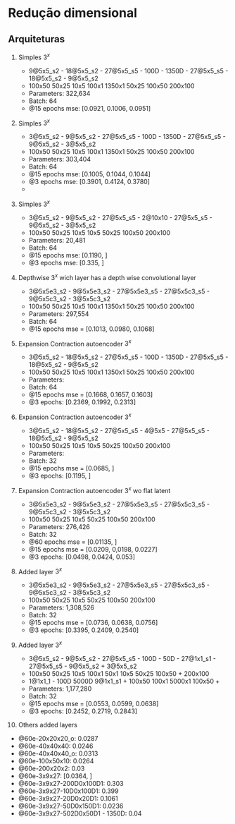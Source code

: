 # Redução dimensional

## Arquiteturas

1. Simples $3^{x}$
   * 9@5x5_s2 - 18@5x5_s2 - 27@5x5_s5 - 100D - 1350D - 27@5x5_s5 - 18@5x5_s2 - 9@5x5_s2
   *  100x50      50x25       10x5     100x1   1350x1   50x25        100x50    200x100 
   * Parameters: 322,634
   * Batch: 64
   * @15 epochs mse: [0.0921, 0.1006, 0.0951]
  
2. Simples $3^{x}$
   * 3@5x5_s2 - 9@5x5_s2 - 27@5x5_s5 - 100D - 1350D - 27@5x5_s5 - 9@5x5_s2 - 3@5x5_s2
   *  100x50      50x25       10x5     100x1   1350x1   50x25        100x50    200x100 
   * Parameters: 303,404
   * Batch: 64
   * @15 epochs mse: [0.1005, 0.1044, 0.1044]
   * @3 epochs mse: [0.3901, 0.4124, 0.3780]
   * 
3. Simples $3^{x}$
   * 3@5x5_s2 - 9@5x5_s2 - 27@5x5_s5 - 2@10x10 - 27@5x5_s5 - 9@5x5_s2 - 3@5x5_s2
   *  100x50      50x25       10x5      10x5      50x25       100x50    200x100 
   * Parameters: 20,481
   * Batch: 64
   * @15 epochs mse: [0.1190, ]
   * @3 epochs mse: [0.335, ]
  
4. Depthwise $3^{x}$ wich layer has a depth wise convolutional layer
   * 3@5x5e3_s2 - 9@5x5e3_s2 - 27@5x5e3_s5 - 27@5x5c3_s5 - 9@5x5c3_s2 - 3@5x5c3_s2
   *  100x50      50x25       10x5     100x1   1350x1   50x25        100x50    200x100 
   * Parameters: 297,554
   * Batch: 64
   * @15 epochs mse = [0.1013, 0.0980, 0.1068]
  
5. Expansion Contraction autoencoder $3^{x}$
   * 3@5x5_s2 - 18@5x5_s2 - 27@5x5_s5 - 100D - 1350D - 27@5x5_s5 - 18@5x5_s2 - 9@5x5_s2
   *  100x50      50x25       10x5     100x1   1350x1   50x25        100x50    200x100 
   * Parameters: 
   * Batch: 64
   * @15 epochs mse = [0.1668, 0.1657, 0.1603]
   * @3 epochs: [0.2369, 0.1992, 0.2313]
  
6. Expansion Contraction autoencoder $3^{x}$
   * 3@5x5_s2 - 18@5x5_s2 - 27@5x5_s5 - 4@5x5  - 27@5x5_s5 - 18@5x5_s2 - 9@5x5_s2
   *  100x50      50x25       10x5       10x5     50x25        100x50    200x100 
   * Parameters: 
   * Batch: 32
   * @15 epochs mse = [0.0685, ]
   * @3 epochs: [0.1195, ]
  
7. Expansion Contraction autoencoder $3^{x}$ wo flat latent
   * 3@5x5e3_s2 - 9@5x5e3_s2 - 27@5x5e3_s5 - 27@5x5c3_s5 - 9@5x5c3_s2 - 3@5x5c3_s2
   *  100x50         50x25         10x5         50x25        100x50       200x100 
   * Parameters: 276,426
   * Batch: 32
   * @60 epochs mse = [0.01135, ]
   * @15 epochs mse = [0.0209, 0,0198, 0.0227]
   * @3 epochs: [0.0498, 0.0424, 0.053]
  
8. Added layer $3^{x}$ 
   * 3@5x5e3_s2 - 9@5x5e3_s2 - 27@5x5e3_s5 - 27@5x5c3_s5 - 9@5x5c3_s2 - 3@5x5c3_s2
   *  100x50         50x25         10x5          50x25        100x50        200x100 
   * Parameters: 1,308,526
   * Batch: 32
   * @15 epochs mse = [0.0736, 0.0638, 0.0756]
   * @3 epochs: [0.3395, 0.2409, 0.2540]
   
9. Added layer $3^{x}$ 
   * 3@5x5_s2 - 9@5x5_s2 - 27@5x5_s5 -  100D -  50D  - 27@1x1_s1 - 27@5x5_s5 - 9@5x5_s2 + 3@5x5_s2
   *  100x50      50x25       10x5     100x1    50x1     10x5       50x25       100x50  + 200x100 
   * 1@1x1_1                         -  100D                        5000D      9@1x1_s1 +
     100x50                            100x1                       5000x1       100x50  +
   * Parameters: 1,177,280
   * Batch: 32
   * @15 epochs mse = [0.0553, 0.0599, 0.0638]
   * @3 epochs: [0.2452, 0.2719, 0.2843]
10. Others added layers
   * @60e-20x20x20_o: 0.0287
   * @60e-40x40x40: 0.0246
   * @60e-40x40x40_o: 0.0313
   * @60e-100x50x10: 0.0264
   * @60e-200x20x2:  0.03
   * @60e-3x9x27:  [0.0364, ]
   * @60e-3x9x27-200D0x100D1:  0.303
   * @60e-3x9x27-10D0x100D1:  0.399
   * @60e-3x9x27-20D0x20D1:  0.1061
   * @60e-3x9x27-50D0x150D1:  0.0236
   * @60e-3x9x27-502D0x50D1 - 1350D:  0.04

